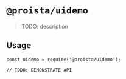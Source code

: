 # `@proista/uidemo`

> TODO: description

## Usage

```
const uidemo = require('@proista/uidemo');

// TODO: DEMONSTRATE API
```
